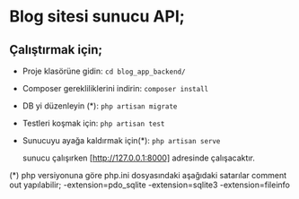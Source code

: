 # Blog sitesi sunucu API;

## Çalıştırmak için;

- Proje klasörüne gidin:
  `cd blog_app_backend/`
  
- Composer gerekliliklerini indirin:
   `composer install`
 
- DB yi düzenleyin (*):
   `php artisan migrate` 
  
- Testleri koşmak için:
  `php artisan test`
 
- Sunucuyu ayağa kaldırmak için(*):
  `php artisan serve`

  sunucu çalışırken [http://127.0.0.1:8000] adresinde çalışacaktır.

(*) php versiyonuna göre php.ini dosyasındaki aşağıdaki satarılar comment out yapılabilir;
-extension=pdo_sqlite
-extension=sqlite3
-extension=fileinfo
